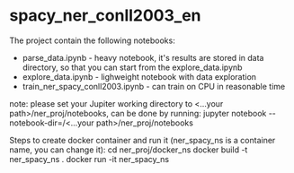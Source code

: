 # spacy_ner_conll2003_en
The project contain the following notebooks:

- parse_data.ipynb - heavy notebook, it's results are stored in data directory, so that you can start from the explore_data.ipynb
- explore_data.ipynb - lighweight notebook with data exploration
- train_ner_spacy_conll2003.ipynb - can train on CPU in reasonable time

note: please set your Jupiter working directory to <...your path>/ner_proj/notebooks, can be done by running: jupyter notebook --notebook-dir=/<...your path>/ner_proj/notebooks


Steps to create docker container and run it (ner_spacy_ns is a container name, you can change it):
cd ner_proj/docker_ns
docker build -t ner_spacy_ns .
docker run -it ner_spacy_ns

